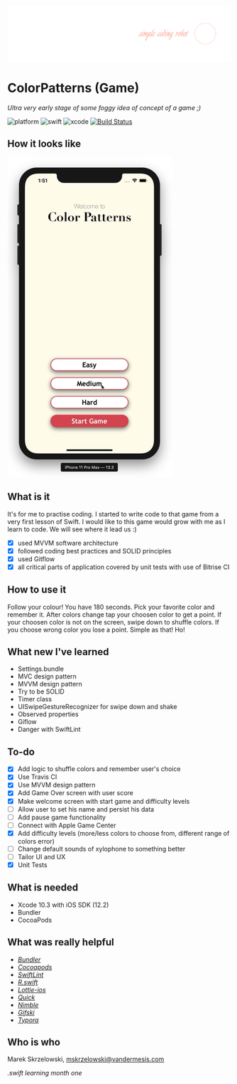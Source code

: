 ![logo](/Demo/logo.png)

# ColorPatterns (Game)

*Ultra very early stage of some foggy idea of concept of a game ;)*

![platform](https://img.shields.io/badge/platform-iOS-green.svg)
![swift](https://img.shields.io/badge/swift-5.0-orange.svg)
![xcode](https://img.shields.io/badge/xcode-10.2-blue.svg)
[![Build Status](https://travis-ci.org/vandermesis/ColorPatterns.svg?branch=master)](https://travis-ci.org/vandermesis/ColorPatterns)

## How it looks like
![animation](/Demo/animation.gif)

## What is it

It's for me to practise coding. I started to write code to that game from a very first lesson of Swift.
I would like to this game would grow with me as I learn to code. We will see where it lead us :)

- [x] used MVVM software architecture 
- [x] followed coding best practices and SOLID principles
- [x] used Gitflow
- [x] all critical parts of application covered by unit tests with use of Bitrise CI

## How to use it

Follow your colour! 
You have 180 seconds. 
Pick your favorite color and remember it. 
After colors change tap your choosen color to get a point.
If your choosen color is not on the screen, swipe down to shuffle colors.
If you choose wrong color you lose a point.
Simple as that!
Ho!

## What new I've learned

- Settings.bundle
- MVC design pattern
- MVVM design pattern
- Try to be SOLID
- Timer class
- UISwipeGestureRecognizer for swipe down and shake
- Observed properties
- Giflow
- Danger with SwiftLint

## To-do

- [x] Add logic to shuffle colors and remember user's choice
- [x] Use Travis CI
- [x] Use MVVM design pattern
- [x] Add Game Over screen with user score
- [x] Make welcome screen with start game and difficulty levels
- [ ] Allow user to set his name and persist his data
- [ ] Add pause game functionality
- [ ] Connect with Apple Game Center
- [x] Add difficulty levels (more/less colors to choose from, different range of colors error)
- [ ] Change default sounds of xylophone to something better
- [ ] Tailor UI and UX
- [x] Unit Tests

## What is needed

- Xcode 10.3 with iOS SDK (12.2)
- Bundler
- CocoaPods

## What was really helpful

- *[Bundler](https://github.com/bundler/bundler)*
- *[Cocoapods](https://cocoapods.org)*
- *[SwiftLint](https://github.com/realm/SwiftLint)*
- *[R.swift](https://github.com/mac-cain13/R.swift)*
- *[Lottie-ios](https://github.com/airbnb/lottie-ios)*
- *[Quick](https://github.com/Quick/Quick)*
- *[Nimble](https://github.com/Quick/Nimble)*
- *[Gifski](https://gif.ski)*
- *[Typora](https://typora.io)*

## Who is who

Marek Skrzelowski, mskrzelowski@vandermesis.com

*.swift learning month one*
